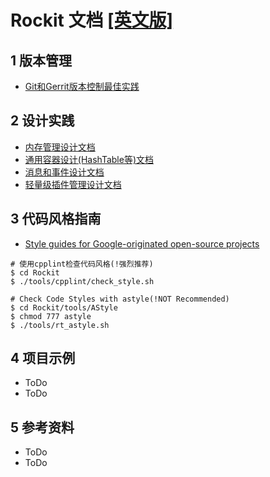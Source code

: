 # Rockit 文档 [[英文版]](./README.md)

## 1 版本管理

- [Git和Gerrit版本控制最佳实践](./cn/v11-git-gerrit-version.md)

## 2 设计实践

- [内存管理设计文档](./cn/v21-design-mem-manager.md)
- [通用容器设计(HashTable等)文档](./cn/v22-design-container.md)
- [消息和事件设计文档](./cn/v23-design-event-queue.md)
- [轻量级插件管理设计文档](./cn/v24-plug-in-manager.md)

## 3 代码风格指南

- [Style guides for Google-originated open-source projects](https://github.com/google/styleguide)

```
# 使用cpplint检查代码风格(!强烈推荐)
$ cd Rockit
$ ./tools/cpplint/check_style.sh

# Check Code Styles with astyle(!NOT Recommended)
$ cd Rockit/tools/AStyle
$ chmod 777 astyle
$ ./tools/rt_astyle.sh
```

## 4 项目示例

- ToDo
- ToDo

## 5 参考资料

- ToDo
- ToDo
